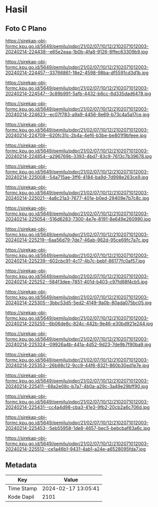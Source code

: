 # Hasil

## Foto C Plano

https://sirekap-obj-formc.kpu.go.id/5649/pemilu/pdpr/21/02/07/10/12/2102071012003-20240214-224438--e65e2eaa-1b0b-4fa8-9126-8ffec63309b9.jpg

https://sirekap-obj-formc.kpu.go.id/5649/pemilu/pdpr/21/02/07/10/12/2102071012003-20240214-224457--33766861-18e2-4598-98ba-df5591cd3d1b.jpg

https://sirekap-obj-formc.kpu.go.id/5649/pemilu/pdpr/21/02/07/10/12/2102071012003-20240214-224547--3c89b991-5afb-4432-b6cc-6d335dad6478.jpg

https://sirekap-obj-formc.kpu.go.id/5649/pemilu/pdpr/21/02/07/10/12/2102071012003-20240214-224623--ec07f783-a9a9-4456-8e69-b73c4a5a17ce.jpg

https://sirekap-obj-formc.kpu.go.id/5649/pemilu/pdpr/21/02/07/10/12/2102071012003-20240214-224709--620fc31c-2b4a-4ef6-b3be-be801f9bfeee.jpg

https://sirekap-obj-formc.kpu.go.id/5649/pemilu/pdpr/21/02/07/10/12/2102071012003-20240214-224854--a296769b-3393-4bd7-83c9-7613c7b39678.jpg

https://sirekap-obj-formc.kpu.go.id/5649/pemilu/pdpr/21/02/07/10/12/2102071012003-20240214-225008--54a715ae-3ff6-4184-ba9d-7d998e263ce9.jpg

https://sirekap-obj-formc.kpu.go.id/5649/pemilu/pdpr/21/02/07/10/12/2102071012003-20240214-225021--4a8c21a3-7677-401e-b0ed-29409e7b7c8c.jpg

https://sirekap-obj-formc.kpu.go.id/5649/pemilu/pdpr/21/02/07/10/12/2102071012003-20240214-225054--516d6283-7300-4e7e-8191-8e649e260990.jpg

https://sirekap-obj-formc.kpu.go.id/5649/pemilu/pdpr/21/02/07/10/12/2102071012003-20240214-225219--6aa56d79-7de7-46ab-962d-95ce69fc7a7c.jpg

https://sirekap-obj-formc.kpu.go.id/5649/pemilu/pdpr/21/02/07/10/12/2102071012003-20240214-225239--602cbc91-4c17-4b7c-bebf-86177fc0af57.jpg

https://sirekap-obj-formc.kpu.go.id/5649/pemilu/pdpr/21/02/07/10/12/2102071012003-20240214-225252--584f3dee-7851-401d-b403-c97fd68f4cb5.jpg

https://sirekap-obj-formc.kpu.go.id/5649/pemilu/pdpr/21/02/07/10/12/2102071012003-20240214-225305--3bbc53d5-5ed2-4149-9a0b-80ada075bc05.jpg

https://sirekap-obj-formc.kpu.go.id/5649/pemilu/pdpr/21/02/07/10/12/2102071012003-20240214-225255--6b06de8c-824c-442b-9e46-e30bd921e244.jpg

https://sirekap-obj-formc.kpu.go.id/5649/pemilu/pdpr/21/02/07/10/12/2102071012003-20240214-225324--09926a4b-441a-4d52-9d23-7de9b7f90ba9.jpg

https://sirekap-obj-formc.kpu.go.id/5649/pemilu/pdpr/21/02/07/10/12/2102071012003-20240214-225353--26b98c12-9cc9-44f6-8321-860b30ed1e7e.jpg

https://sirekap-obj-formc.kpu.go.id/5649/pemilu/pdpr/21/02/07/10/12/2102071012003-20240214-225411--68a2e08c-b7a7-4b0a-a29c-3a49e29bff90.jpg

https://sirekap-obj-formc.kpu.go.id/5649/pemilu/pdpr/21/02/07/10/12/2102071012003-20240214-225431--cc4a4d98-cba3-41e3-9fb2-20cb2a6c706d.jpg

https://sirekap-obj-formc.kpu.go.id/5649/pemilu/pdpr/21/02/07/10/12/2102071012003-20240214-225453--5eb55958-1de8-4657-bec5-bebcbaf83a6c.jpg

https://sirekap-obj-formc.kpu.go.id/5649/pemilu/pdpr/21/02/07/10/12/2102071012003-20240214-225512--ce1a46b1-9431-4ab1-a24e-a6528095fda7.jpg


## Metadata

| Key        | Value               |
| ---------- | ------------------- |
| Time Stamp | 2024-02-17 13:05:41 |
| Kode Dapil | 2101                |



